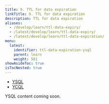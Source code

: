 ```yaml
---
title: 9. TTL for data expiration
linkTitle: 9. TTL for data expiration
description: TTL for data expiration
aliases:
  - /develop/learn/ttl-data-expiry/
  - /latest/develop/learn/ttl-data-expiry/
  - /latest/develop/learn/ttl-data-expiration/
menu:
  latest:
    identifier: ttl-data-expiration-ysql
    parent: learn
    weight: 581
showAsideToc: true
isTocNested: true
---
```


<ul class="nav nav-tabs-alt nav-tabs-yb">

  <li >
    <a href="/latest/develop/learn/ttl-data-expiration-ysql" class="nav-link active">
      <i class="icon-postgres" aria-hidden="true"></i>
      YSQL
    </a>
  </li>

  <li >
    <a href="/latest/develop/learn/ttl-data-expiration-ycql" class="nav-link">
      <i class="icon-cassandra" aria-hidden="true"></i>
      YCQL
    </a>
  </li>

</ul>

YSQL content coming soon.
